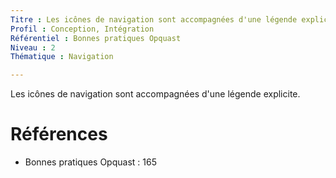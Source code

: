 ```yaml
---
Titre : Les icônes de navigation sont accompagnées d'une légende explicite.
Profil : Conception, Intégration
Référentiel : Bonnes pratiques Opquast
Niveau : 2
Thématique : Navigation

---
```

Les icônes de navigation sont accompagnées d'une légende explicite.

# Références

*   Bonnes pratiques Opquast : 165